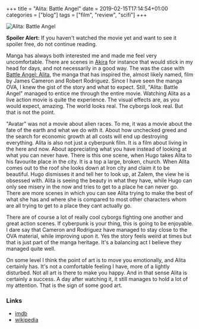 +++
title = "Alita: Battle Angel"
date = 2019-02-15T17:14:54+01:00
categories = ["blog"]
tags = ["film", "review", "scifi"]
+++

![Alita: Battle Angel](/images/Alita-poster.jpg)  

__Spoiler Alert:__ If you haven't watched the movie yet and want to see it spoiler free, do not continue reading.  

Manga has always both interested me and made me feel very uncomfortable. There are scenes in [Akira](https://www.imdb.com/title/tt0094625/) for instance that would stick in my head for days, and not necessarily in a good way. The was the case with [Battle Angel: Alita](https://en.wikipedia.org/wiki/Battle_Angel_Alita), the manga that has inspired the, almost likely named, film by James Cameron and Robert Rodriguez. Since I have seen the manga OVA, I knew the gist of the story and what to expect. Still, "Alita: Battle Angel" managed to entice me through the entire movie. Watching Alita as a live action movie is quite the experience. The visual effects are, as you would expect, amazing. The world looks real. The cyborgs look real. But that is not the point.

"Avatar" was not a movie about alien races. To me, it was a movie about the fate of the earth and what we do with it. About how unchecked greed and the search for economic growth at all costs will end up destroying everything. Alita is also not just a cyberpunk film. It is a film about living in the here and now. About appreciating what you have instead of looking at what you can never have. There is this one scene, when Hugo takes Alita to his favourite place in the city. It is a top a large, broken, church. When Alita comes out to the roof she looks down at Iron city and claim it to be beautiful. Hugo dismisses it and tell her to look up, at Zalem, the view he is obsessed with. Alita is seeing the beauty in what they have, while Hugo can only see misery in the now and tries to get to a place he can never go. There are more scenes in which you can see Alita trying to make the best of what she has and where she is compared to most other characters whom are all trying to get to a place they cant actually go.

There are of course a lot of really cool cyborgs fighting one another and great action scenes. If cyberpunk is your thing, this is going to be enjoyable. I dare say that Cameron and Rodriguez have managed to stay close to the OVA material, while improving upon it. Yes the story feels weird at times but that is just part of the manga heritage. It's a balancing act I believe they managed quite well.

On some level I think the point of art is to move you emotionally, and Alita certainly has. It's not a comfortable feeling I have, more of a lightly disturbed. Not all art is there to make you happy. And in that sense Alita is certainly a success. A day after watching it, it still manages to hold a lot of my attention. That is the sign of some good art.

### Links
- [imdb](https://www.imdb.com/title/tt0437086/?ref_=nv_sr_1)
- [wikipedia](https://en.wikipedia.org/wiki/Alita%3A_Battle_Angel)

